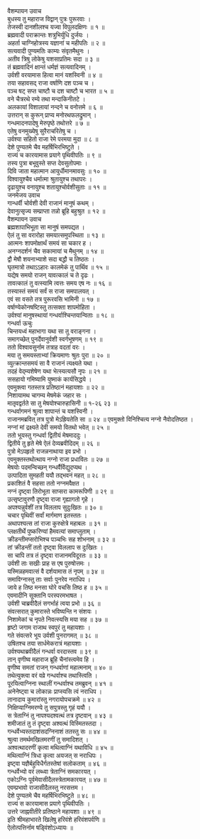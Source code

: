वैशम्पायन उवाच  
बुधस्य तु महाराज विद्वान् पुत्रः पुरूरवाः ।  
तेजस्वी दानशीलश्च यज्वा विपुलदक्षिणः ॥ १ ॥  
ब्रह्मवादी पराक्रान्तः शत्रुभिर्युधि दुर्जयः ।  
अहर्ता चाग्निहोत्रस्य यज्ञानां च महीपतिः ॥ २ ॥  
सत्यवादी पुण्यमतिः काम्यः संवृतमैथुनः ।  
अतीव त्रिषु लोकेषु यशसाप्रतिमः सदा ॥ ३ ॥  
तं ब्रह्मवादिनं क्षान्तं धर्मज्ञं सत्यवादिनम् ।  
उर्वशी वरयामास हित्वा मानं यशस्विनी ॥ ४ ॥  
तया सहावसद् राजा वर्षाणि दश पञ्च च ।  
पञ्च षट् सप्त चाष्टौ च दश चाष्टौ च भारत ॥ ५ ॥  
वने चैत्ररथे रम्ये तथा मन्दाकिनीतटे ।  
अलकायां विशालायां नन्दने च वनोत्तमे ॥ ६ ॥  
उत्तरान् स कुरून् प्राप्य मनोरथफलद्रुमान् ।  
गन्धमादनपादेषु मेरुपृष्ठे तथोत्तरे ॥ ७ ॥  
एतेषु वनमुख्येषु सुरैराचरितेषु च ।  
उर्वश्या सहितो राजा रेमे परमया मुदा ॥ ८ ॥  
देशे पुण्यतमे चैव महर्षिभिरभिष्टुते ।  
राज्यं च कारयामास प्रयागे पृथिवीपतिः ॥ ९ ॥  
तस्य पुत्रा बभूवुस्ते सप्त देवसुतोपमाः ।  
दिवि जाता महात्मान आयुर्धीमानमावसुः ॥ १० ॥  
विश्वायुश्चैव धर्मात्मा श्रुतायुश्च तथापरः ।  
दृढायुश्च वनायुश्च शतायुश्चोर्वशीसुताः ॥ ११ ॥  
जनमेजय उवाच  
गान्धर्वी चोर्वशी देवी राजानं मानुषं कथम् ।  
देवानुत्सृज्य सम्प्राप्ता तन्नो ब्रूहि बहुश्रुत ॥ १२ ॥  
वैशम्पायन उवाच  
ब्रह्मशापाभिभूता सा मानुषं समपद्यत ।  
ऐलं तु सा वरारोहा समयात्समुपस्थिता ॥ १३ ॥  
आत्मनः शापमोक्षार्थं समयं सा चकार ह ।  
अनग्नदर्शनं चैव सकामायां च मैथुनम् ॥ १४ ॥  
द्वौ मेषौ शयनाभ्याशे सदा बद्धौ च तिष्ठतः ।  
घृतमात्रो तथाऽऽहारः कालमेकं तु पार्थिव ॥ १५ ॥  
यद्येष समयो राजन् यावत्कालं च ते दृढः ।  
तावत्कालं तु वत्स्यामि त्वत्तः समय एष नः ॥ १६ ॥  
तस्यास्तं समयं सर्वं स राजा समपालयत् ।  
एवं सा वसते तत्र पुरूरवसि भामिनी ॥ १७ ॥  
वर्षाण्येकोनषष्टिस्तु तत्सक्ता शापमोहिता ।  
उर्वश्यां मानुषस्थायां गन्धर्वाश्चिन्तयान्विताः ॥ १८ ॥  
गन्धर्वा ऊचुः  
चिन्तयध्वं महाभागा यथा सा तु वराङ्गना ।  
समागच्छेत् पुनर्देवानुर्वशी स्वर्गभूषणम् ॥ १९ ॥  
ततो विश्वावसुर्नाम तत्राह वदतां वरः ।  
मया तु समयस्ताभ्यां क्रियमाणः श्रुतः पुरा ॥ २० ॥  
व्युत्क्रान्तसमयं सा वै राजानं त्यक्ष्यते यथा ।  
तदहं वेद्म्यशेषेण यथा भेत्स्यत्यसौ नृपः ॥ २१ ॥  
ससहायो गमिष्यामि युष्माकं कार्यसिद्धये ।  
एवमुक्त्वा गतस्तत्र प्रतिष्ठानं महायशाः ॥ २२ ॥  
निशायामथ चागम्य मेषमेकं जहार सः ।  
मातृवद्वर्तते सा तु मेषयोश्चारुहासिनी ॥ १-२६ २३ ॥  
गन्धर्वागमनं श्रुत्वा शापान्तं च यशस्विनी ।  
राजानमब्रवित् तत्र पुत्रो मेऽह्रियतेति सा ॥ २४ ॥
एवमुक्तो विनिश्चित्य नग्नो नैवोदतिष्ठत ।  
नग्नां मां द्रक्ष्यते देवी समयो वितथो भवेत् ॥ २५ ॥  
ततो भूयस्तु गन्धर्वा द्वितीयं मेषमाददुः ।  
द्वितीये तु हृते मेषे ऐलं देव्यब्रवीदिदम् ॥ २६ ॥  
पुत्रो मेऽपहृतो राजन्ननाथाया इव प्रभो ।  
एवमुक्तस्तथोत्थाय नग्नो राजा प्रधावितः ॥ २७ ॥  
मेषयोः पदमन्विच्छन् गन्धर्वैर्विद्युदप्यथ ।  
उत्पादिता सुमहती ययौ तद्भवनं महत् ॥ २८ ॥  
प्रकाशितं वै सहसा ततो नग्नमवैक्षत ।  
नग्नं दृष्ट्वा तिरोभूता साप्सरा कामरूपिणी ॥ २९ ॥  
उत्सृष्टावुरणौ दृष्ट्वा राजा गृह्यागतो गृहे ।  
अपश्यन्नुर्वशीं तत्र विललाप सुदुःखितः ॥ ३० ॥  
चचार पृथिवीं सर्वां मार्गमाण इतस्ततः ।  
अथापश्यत्स तां राजा कुरुक्षेत्रे महाबलः ॥ ३१ ॥  
प्लक्षतीर्थे पुष्करिण्यां हैमवत्यां समाप्लुताम् ।  
क्रीडन्तीमप्सरोभिश्च पञ्चभिः सह शोभनाम् ॥ ३२ ॥  
तां क्रीडन्तीं ततो दृष्ट्वा विललाप स दुःखितः ।  
सा चापि तत्र तं दृष्ट्वा राजानमविदूरतः ॥ ३३ ॥  
उर्वशी ताः सखीः प्राह स एष पुरुषोत्तमः ।  
यस्मिन्नहमवात्सं वै दर्शयामास तं नृपम् ॥ ३४ ॥  
समाविग्नास्तु ताः सर्वाः पुनरेव नराधिप ।  
जाये ह तिष्ठ मनसा घोरे वचसि तिष्ठ ह ॥ ३५ ॥  
एवमादीनि सूक्तानि परस्परमभाषत ।  
उर्वशी चाब्रवीदैलं सगर्भाहं त्वया प्रभो ॥ ३६ ॥  
संवत्सरात् कुमारास्ते भविष्यन्ति न संशयः ।  
निशामेकां च नृपते निवत्स्यसि मया सह ॥ ३७ ॥  
हृष्टो जगाम राजाथ स्वपुरं तु महायशाः ।  
गते संवत्सरे भूय उर्वशी पुनरागमत् ॥ ३८ ॥  
उषितश्च तया सार्धमेकरात्रं महायशाः ।  
उर्वश्यथाब्रवीदैलं गन्धर्वा वरदास्तव ॥ ३९ ॥  
तान् वृणीष्व महाराज ब्रूहि चैनांस्त्वमेव हि ।  
वृणीष्व समतां राजन् गन्धर्वाणां महात्मनाम् ॥ ४० ॥  
तथेत्युक्त्वा वरं वव्रे गन्धर्वाश्च तथास्त्विति ।  
पूरयित्वाग्निना स्थालीं गन्धर्वाश्च तमब्रुवन् ॥ ४१ ॥  
अनेनेष्ट्वा च लोकान्नः प्राप्स्यसि त्वं नराधिप ।  
तानादाय कुमारांस्तु नगरायोपचक्रमे ॥ ४२ ॥  
निक्षिप्याग्निमरण्ये तु सपुत्रस्तु गृहं ययौ ।  
स त्रेताग्निं तु नापश्यदश्वत्थं तत्र दृष्टवान् ॥ ४३ ॥  
शमीजातं तु तं दृष्ट्वा अश्वत्थं विस्मितस्तदा ।  
गन्धर्वेभ्यस्तदाशंसदग्निनाशं ततस्तु सः ॥ ४४ ॥  
श्रुत्वा तमर्थमखिलमरणीं तु समादिशत् ।  
अश्वत्थादरणीं कृत्वा मथित्वाग्निं यथाविधि ॥ ४५ ॥  
मथित्वाग्निं त्रिधा कृत्वा अयजत् स नराधिपः ।  
इष्ट्वा यज्ञैर्बहुविधैर्गतस्तेषां सलोकताम् ॥ ४६ ॥  
गन्धर्वेभ्यो वरं लब्ध्वा त्रेताग्निं समकारयत् ।  
एकोऽग्निः पूर्वमेवासीदैलस्त्रेतामकारयत् ॥ ४७ ॥  
एवम्प्रभावो राजासीदैलस्तु नरसत्तम ।  
देशे पुण्यतमे चैव महर्षिभिरभिष्टुते ॥ ४८ ॥  
राज्यं स कारयामास प्रयागे पृथिवीपतिः ।  
उत्तरे जाह्नवीतीरे प्रतिष्ठाने महायशाः ॥ ४९ ॥  
इति श्रीमहाभारते खिलेषु हरिवंशे हरिवंशपर्वणि ॥  
ऐलोत्पत्तिर्नाम षड्विंशोऽध्यायः ॥
